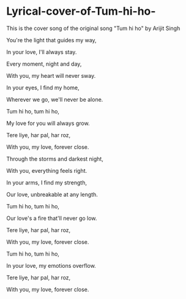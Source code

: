 # Lyrical-cover-of-Tum-hi-ho-
This is the cover song of the original song "Tum hi ho" by Arijit Singh

You're the light that guides my way,

In your love, I'll always stay.

Every moment, night and day,

With you, my heart will never sway.


In your eyes, I find my home,

Wherever we go, we'll never be alone.

Tum hi ho, tum hi ho,

My love for you will always grow.

Tere liye, har pal, har roz,

With you, my love, forever close.

Through the storms and darkest night,

With you, everything feels right.

In your arms, I find my strength,

Our love, unbreakable at any length.

Tum hi ho, tum hi ho,

Our love's a fire that'll never go low.

Tere liye, har pal, har roz,

With you, my love, forever close.

Tum hi ho, tum hi ho,

In your love, my emotions overflow.

Tere liye, har pal, har roz,

With you, my love, forever close.
